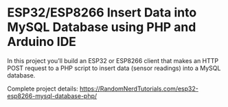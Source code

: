# ESP32/ESP8266 Insert Data into MySQL Database using PHP and Arduino IDE

In this project you’ll build an ESP32 or ESP8266 client that makes an HTTP POST request to a PHP script to insert data (sensor readings) into a MySQL database.

Complete project details: https://RandomNerdTutorials.com/esp32-esp8266-mysql-database-php/
